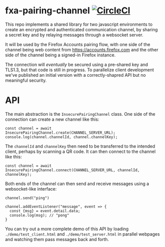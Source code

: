 # fxa-pairing-channel [![CircleCI](https://circleci.com/gh/mozilla/fxa-pairing-channel/tree/master.svg?style=svg)](https://circleci.com/gh/mozilla/fxa-pairing-channel/tree/master)

This repo implements a shared library for two javascript environments
to create an encrypted and authenticated communication channel, by
sharing a secret key and by relaying messages through a websocket server.

It will be used by the Firefox Accounts pairing flow, with one side
of the channel being web content from https://accounts.firefox.com and
the other side of the channel being a signed-in Firefox instance.

The connection will *eventually* be secured using a pre-shared key
and TLS1.3, but that code is still in progress. To parallelize
client development we've published an initial version with a
correctly-shapred API but no meaningful security.

API
===

The main abstraction is the `InsecurePairingChannel` class.
One side of the connection can create a new channel like this:

```
const channel = await InsecurePairingChannel.create(CHANNEL_SERVER_URL);
console.log(channel.channelId, channel.channelKey);
```

The `channelId` and `channelKey` then need to be transferred to
the intended client, perhaps by scanning a QR code.  It can then
connect to the channel like this:

```
const channel = await InsecurePairingChannel.connect(CHANNEL_SERVER_URL, channelId, channelKey);
```

Both ends of the channel can then send and receive messages using a websocket-like
interface:

```
channel.send("ping")

channel.addEventListener("message", event => {
  const {msg} = event.detail.data;
  console.log(msg); // "pong"
}
```

You can try out a more complete demo of this API by loading
`./demo/test_client.html` and `./demo/test_server.html` in
parallel webpages and watching them pass messages back and forth.